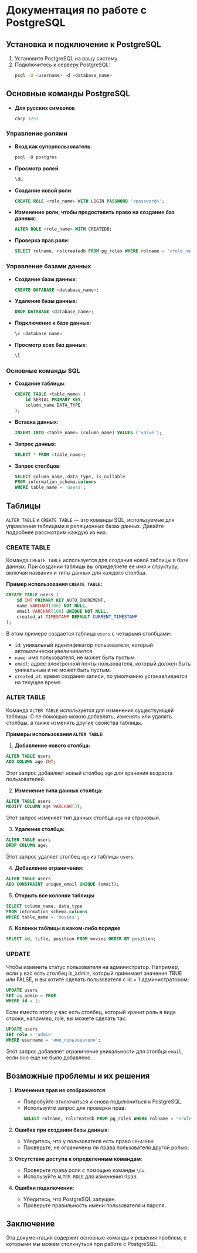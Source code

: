 # Документация по работе с PostgreSQL

## Установка и подключение к PostgreSQL

1. Установите PostgreSQL на вашу систему.
2. Подключитесь к серверу PostgreSQL:
   ```bash
   psql -U <username> -d <database_name>
   ```

## Основные команды PostgreSQL

- **Для русских символов**
  ```sql
  chcp 1251
  ```

### Управление ролями

- **Вход как суперпользователь**:
  ```sql
  psql -U postgres
  ```


- **Просмотр ролей**:
  ```sql
  \du
  ```

- **Создание новой роли**:
  ```sql
  CREATE ROLE <role_name> WITH LOGIN PASSWORD '<password>';
  ```

- **Изменение роли, чтобы предоставить право на создание баз данных**:
  ```sql
  ALTER ROLE <role_name> WITH CREATEDB;
  ```

- **Проверка прав роли**:
  ```sql
  SELECT rolname, rolcreatedb FROM pg_roles WHERE rolname = '<role_name>';
  ```

### Управление базами данных

- **Создание базы данных**:
  ```sql
  CREATE DATABASE <database_name>;
  ```

- **Удаление базы данных**:
  ```sql
  DROP DATABASE <database_name>;
  ```

- **Подключение к базе данных**:
  ```sql
  \c <database_name>
  ```

- **Просмотр всех баз данных**:
  ```sql
  \l
  ```

### Основные команды SQL

- **Создание таблицы**:
  ```sql
  CREATE TABLE <table_name> (
      id SERIAL PRIMARY KEY,
      column_name DATA_TYPE
  );
  ```

- **Вставка данных**:
  ```sql
  INSERT INTO <table_name> (column_name) VALUES ('value');
  ```

- **Запрос данных**:
  ```sql
  SELECT * FROM <table_name>;
  ```
- **Запрос столбцов**:
  ```sql
  SELECT column_name, data_type, is_nullable
  FROM information_schema.columns
  WHERE table_name = 'users';
    ```

## Таблицы
  `ALTER TABLE` и `CREATE TABLE` — это команды SQL, используемые для управления таблицами в реляционных базах данных. Давайте подробнее рассмотрим каждую из них.

### CREATE TABLE

Команда `CREATE TABLE` используется для создания новой таблицы в базе данных. При создании таблицы вы определяете ее имя и структуру, включая названия и типы данных для каждого столбца.

**Пример использования `CREATE TABLE`:**

```sql
CREATE TABLE users (
    id INT PRIMARY KEY AUTO_INCREMENT,
    name VARCHAR(100) NOT NULL,
    email VARCHAR(100) UNIQUE NOT NULL,
    created_at TIMESTAMP DEFAULT CURRENT_TIMESTAMP
);
```

В этом примере создается таблица `users` с четырьмя столбцами:
- `id`: уникальный идентификатор пользователя, который автоматически увеличивается.
- `name`: имя пользователя, не может быть пустым.
- `email`: адрес электронной почты пользователя, который должен быть уникальным и не может быть пустым.
- `created_at`: время создания записи, по умолчанию устанавливается на текущее время.

### ALTER TABLE

Команда `ALTER TABLE` используется для изменения существующей таблицы. С ее помощью можно добавлять, изменять или удалять столбцы, а также изменять другие свойства таблицы.

**Примеры использования `ALTER TABLE`:**

1. **Добавление нового столбца:**

```sql
ALTER TABLE users
ADD COLUMN age INT;
```

Этот запрос добавляет новый столбец `age` для хранения возраста пользователей.

2. **Изменение типа данных столбца:**

```sql
ALTER TABLE users
MODIFY COLUMN age VARCHAR(3);
```

Этот запрос изменяет тип данных столбца `age` на строковый.

3. **Удаление столбца:**

```sql
ALTER TABLE users
DROP COLUMN age;
```

Этот запрос удаляет столбец `age` из таблицы `users`.

4. **Добавление ограничения:**

```sql
ALTER TABLE users
ADD CONSTRAINT unique_email UNIQUE (email);
```

5. **Открыть все колонки таблицы**

```sql
SELECT column_name, data_type 
FROM information_schema.columns 
WHERE table_name = 'movies';
```

6. **Колонки таблицы в каком-либо порядке**

```sql
SELECT id, title, position FROM movies ORDER BY position;
```

### UPDATE
 Чтобы изменить статус пользователя на администратор. Например, если у вас есть столбец is_admin, который принимает значения TRUE или FALSE, и вы хотите сделать пользователя с id = 1 администратором:
```sql
UPDATE users
SET is_admin = TRUE
WHERE id = 1;
```
Если вместо этого у вас есть столбец, который хранит роль в виде строки, например, role, вы можете сделать так:
```sql
UPDATE users
SET role = 'admin'
WHERE username = 'имя_пользователя';
```
Этот запрос добавляет ограничение уникальности для столбца `email`, если оно еще не было добавлено.

## Возможные проблемы и их решения

1. **Изменения прав не отображаются**:
   - Попробуйте отключиться и снова подключиться к PostgreSQL.
   - Используйте запрос для проверки прав:
     ```sql
     SELECT rolname, rolcreatedb FROM pg_roles WHERE rolname = '<role_name>';
     ```

2. **Ошибка при создании базы данных**:
   - Убедитесь, что у пользователя есть право `CREATEDB`.
   - Проверьте, не ограничены ли права пользователя другой ролью.

3. **Отсутствие доступа к определенным командам**:
   - Проверьте права роли с помощью команды `\du`.
   - Используйте `ALTER ROLE` для изменения прав.

4. **Ошибки подключения**:
   - Убедитесь, что PostgreSQL запущен.
   - Проверьте правильность имени пользователя и пароля.

## Заключение

Эта документация содержит основные команды и решения проблем, с которыми мы можем столкнуться при работе с PostgreSQL.
```